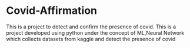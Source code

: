 # Covid-Affirmation
This is a project to detect and confirm the presence of covid.
This is a project developed using python under the concept of ML,Neural Network which collects datasets from kaggle and detect the presence of covid
